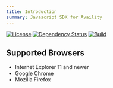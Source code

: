 ```yaml
---
title: Introduction
summary: Javascript SDK for Availity
---
```


[![License](https://img.shields.io/badge/license-MIT-blue.svg?style=for-the-badge&logo=MIT)](http://opensource.org/licenses/MIT)
[![Dependency Status](https://img.shields.io/david/dev/Availity/sdk-js.svg?style=for-the-badge)](https://david-dm.org/Availity/sdk-js)
[![Build](https://img.shields.io/travis/Availity/sdk-js.svg?style=for-the-badge&label=build)](https://travis-ci.org/Availity/sdk-js)

## Supported Browsers

-   Internet Explorer 11 and newer
-   Google Chrome
-   Mozilla Firefox
